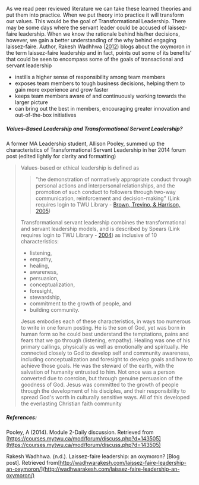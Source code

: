 As we read peer reviewed literature we can take these learned theories and put them into practice. When we put theory into practice it will transform our values. This would be the goal of Transformational Leadership. There may be some days where the servant leader could be accused of laissez-faire leadership. When we know the rationale behind his/her decisions, however, we gain a better understanding of the why behind engaging laissez-faire. Author, Rakesh Wadhhwa \([2012](http://wadhwarakesh.com/laissez-faire-leadership-an-oxymoron/)\) blogs about the oxymoron in the term laissez-faire leadership and in fact, points out some of its benefits’ that could be seen to encompass some of the goals of transactional and servant leadership

* instills a higher sense of responsibility among team members
* exposes team members to tough business decisions, helping them to gain more experience and grow faster
* keeps team members aware of and continuously working towards the larger picture
* can bring out the best in members, encouraging greater innovation and out-of-the-box initiatives

##### **Values-Based Leadership and Transformational Servant Leadership?**

A former MA Leadership student, Allison Pooley, summed up the characteristics of Transformational Servant Leadership in her 2014 forum post \(edited lightly for clarity and formatting\)

> Values-based or ethical leadership is defined as
>
> > "the demonstration of normatively appropriate conduct through personal actions and interpersonal relationships, and the promotion of such conduct to followers through two-way communication, reinforcement and decision-making" \(Link requires login to TWU Library - [Brown, Trevino, & Harrison, 2005](http://www.sciencedirect.com/science/article/pii/S0749597805000397?via%3Dihub)\)
>
> Transformational servant leadership combines the transformational and servant leadership models, and is described by Spears \(Link requires login to TWU Library - [2004](http://onlinelibrary.wiley.com/doi/10.1002/ltl.94/full)\) as inclusive of 10 characteristics:
>
> * listening, 
> * empathy, 
> * healing, 
> * awareness, 
> * persuasion, 
> * conceptualization, 
> * foresight, 
> * stewardship, 
> * commitment to the growth of people, and 
> * building community.
>
> Jesus embodies each of these characteristics, in ways too numerous to write in one forum posting. He is the son of God, yet was born in human form so he could best understand the temptations, pains and fears that we go through \(listening, empathy\). Healing was one of his primary callings, physically as well as emotionally and spiritually. He connected closely to God to develop self and community awareness, including conceptualization and foresight to develop goals and how to achieve those goals. He was the steward of the earth, with the salvation of humanity entrusted to him. Not once was a person converted due to coercion, but through genuine persuasion of the goodness of God. Jesus was committed to the growth of people through the development of his disciples, and their responsibility to spread God's worth in culturally sensitive ways. All of this developed the everlasting Christian faith community

##### References:

Pooley, A \(2014\). Module 2-Daily discussion. Retrieved from [https://courses.mytwu.ca/mod/forum/discuss.php?d=143505](https://courses.mytwu.ca/mod/forum/discuss.php?d=143505)

Rakesh Wadhhwa. \(n.d.\). Laissez-faire leadership: an oxymoron? \[Blog post\]. Retrieved from[http://wadhwarakesh.com/laissez-faire-leadership-an-oxymoron/](http://wadhwarakesh.com/laissez-faire-leadership-an-oxymoron/)

##### 



